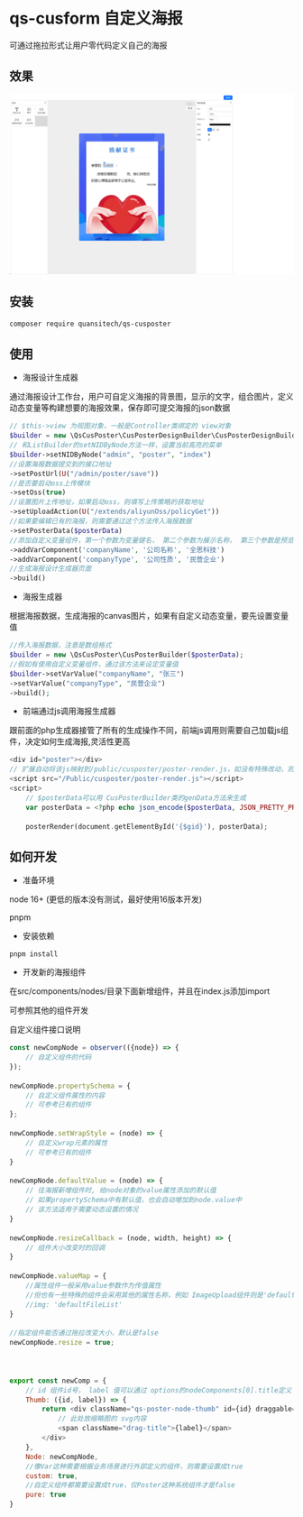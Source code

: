 # qs-cusform 自定义海报

可通过拖拉形式让用户零代码定义自己的海报

## 效果

![](https://github.com/quansitech/files/blob/master/qs-cusposter-sample.png)

## 安装

```shell
composer require quansitech/qs-cusposter
```

## 使用

+ 海报设计生成器

通过海报设计工作台，用户可自定义海报的背景图，显示的文字，组合图片，定义动态变量等构建想要的海报效果，保存即可提交海报的json数据

```php
// $this->view 为视图对象，一般是Controller类绑定的 view对象
$builder = new \QsCusPoster\CusPosterDesignBuilder\CusPosterDesignBuilder($this->view);
// 和ListBuilder的setNIDByNode方法一样，设置当前高亮的菜单
$builder->setNIDByNode("admin", "poster", "index")
//设置海报数据提交到的接口地址
->setPostUrl(U("/admin/poster/save"))
//是否要启动oss上传模块
->setOss(true)
//设置图片上传地址，如果启动oss，则填写上传策略的获取地址
->setUploadAction(U("/extends/aliyunOss/policyGet"))
//如果要编辑已有的海报，则需要通过这个方法传入海报数据
->setPosterData($posterData)
//添加自定义变量组件，第一个参数为变量键名， 第二个参数为展示名称， 第三个参数是预览用例
->addVarComponent('companyName', '公司名称', '全思科技')
->addVarComponent('companyType', '公司性质', '民营企业')
//生成海报设计生成器页面
->build()
```

+ 海报生成器

根据海报数据，生成海报的canvas图片，如果有自定义动态变量，要先设置变量值

```php
//传入海报数据，注意是数组格式
$builder = new \QsCusPoster\CusPosterBuilder($posterData);
//假如有使用自定义变量组件，通过该方法来设定变量值
$builder->setVarValue("companyName", "张三")
->setVarValue("companyType", "民营企业")
->build();
```

+ 前端通过js调用海报生成器

跟前面的php生成器接管了所有的生成操作不同，前端js调用则需要自己加载js组件，决定如何生成海报,灵活性更高

```php
<div id="poster"></div>
// 扩展自动将该js映射到/public/cusposter/poster-render.js，如没有特殊改动，则是直接使用该地址即可获取到js文件
<script src="/Public/cusposter/poster-render.js"></script>
<script>
    // $posterData可以用 CusPosterBuilder类的genData方法来生成
    var posterData = <?php echo json_encode($posterData, JSON_PRETTY_PRINT);?>;
    
    posterRender(document.getElementById('{$gid}'), posterData);
```


## 如何开发

+ 准备环境

node 16+ (更低的版本没有测试，最好使用16版本开发)

pnpm

+ 安装依赖
```shell
pnpm install
```

+ 开发新的海报组件

在src/components/nodes/目录下面新增组件，并且在index.js添加import

可参照其他的组件开发

自定义组件接口说明

```javascript
const newCompNode = observer(({node}) => {
    // 自定义组件的代码
});

newCompNode.propertySchema = {
    // 自定义组件属性的内容
    // 可参考已有的组件
};

newCompNode.setWrapStyle = (node) => {
    // 自定义wrap元素的属性
    // 可参考已有的组件
}

newCompNode.defaultValue = (node) => {
    // 往海报新增组件时, 给node对象的value属性添加的默认值
    // 如果propertySchema中有默认值，也会自动增加到node.value中
    // 该方法适用于需要动态设置的情况
}

newCompNode.resizeCallback = (node, width, height) => {
    // 组件大小改变时的回调
}

newCompNode.valueMap = {
    //属性组件一般采用value参数作为传值属性
    //但也有一些特殊的组件会采用其他的属性名称，例如 ImageUpload组件则是'defaultFileList'，这时就需要定义valueMap告诉程序其映射关系
    //img: 'defaultFileList'
}

//指定组件能否通过拖拉改变大小，默认是false
newCompNode.resize = true;



export const newComp = {
    // id 组件id号， label 值可以通过 options的nodeComponents[0].title定义
    Thumb: ({id, label}) => {
        return <div className="qs-poster-node-thumb" id={id} draggable={true}>
            // 此处放缩略图的 svg内容
            <span className="drag-title">{label}</span>
        </div>
    },
    Node: newCompNode,
    //像Var这种需要根据业务场景进行外部定义的组件，则需要设置成true
    custom: true,
    //自定义组件都需要设置成true，仅Poster这种系统组件才是false
    pure: true
}
```

